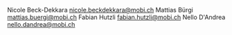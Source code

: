 Nicole Beck-Dekkara nicole.beckdekkara@mobi.ch
Mattias Bürgi mattias.buergi@mobi.ch
Fabian Hutzli fabian.hutzli@mobi.ch
Nello D'Andrea nello.dandrea@mobi.ch
